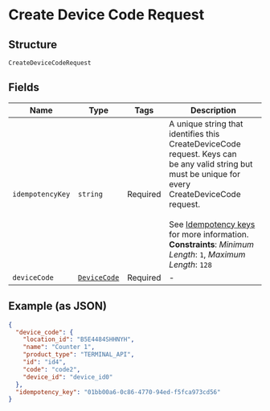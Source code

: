 
# Create Device Code Request

## Structure

`CreateDeviceCodeRequest`

## Fields

| Name | Type | Tags | Description |
|  --- | --- | --- | --- |
| `idempotencyKey` | `string` | Required | A unique string that identifies this CreateDeviceCode request. Keys can<br/>be any valid string but must be unique for every CreateDeviceCode request.<br/><br/>See [Idempotency keys](https://developer.squareup.com/docs/build-basics/common-api-patterns/idempotency) for more information.<br/>**Constraints**: *Minimum Length*: `1`, *Maximum Length*: `128` |
| `deviceCode` | [`DeviceCode`](../models/device-code.md) | Required | - |

## Example (as JSON)

```json
{
  "device_code": {
    "location_id": "B5E4484SHHNYH",
    "name": "Counter 1",
    "product_type": "TERMINAL_API",
    "id": "id4",
    "code": "code2",
    "device_id": "device_id0"
  },
  "idempotency_key": "01bb00a6-0c86-4770-94ed-f5fca973cd56"
}
```

